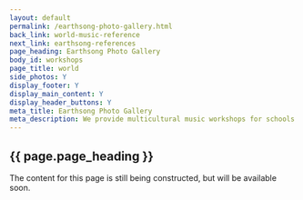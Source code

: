 ```yaml
---
layout: default
permalink: /earthsong-photo-gallery.html
back_link: world-music-reference
next_link: earthsong-references
page_heading: Earthsong Photo Gallery
body_id: workshops
page_title: world 
side_photos: Y 
display_footer: Y 
display_main_content: Y
display_header_buttons: Y
meta_title: Earthsong Photo Gallery
meta_description: We provide multicultural music workshops for schools.
---
```

<h2>{{ page.page_heading }}</h2>
<p>The content for this page is still being constructed, but will be available soon.</p>
<div class="under_construction_sign"></div>